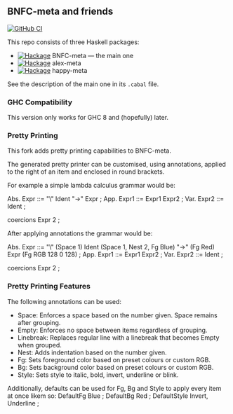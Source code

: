 ## BNFC-meta and friends

[![GitHub CI][github-shield]][github-ci]

This repo consists of three Haskell packages:

- [![Hackage][hackage-BNFC-meta-shield]][hackage-BNFC-meta] BNFC-meta — the main one
- [![Hackage][hackage-alex-meta-shield]][hackage-alex-meta] alex-meta
- [![Hackage][hackage-happy-meta-shield]][hackage-happy-meta] happy-meta

See the description of the main one in its `.cabal` file.

### GHC Compatibility

This version only works for GHC 8 and (hopefully) later.


[github-shield]: https://github.com/ulysses4ever/BNFC-meta/actions/workflows/ci.yml/badge.svg
[github-ci]: https://github.com/ulysses4ever/BNFC-meta/actions/workflows/ci.yml

[hackage-alex-meta]: http://hackage.haskell.org/package/alex-meta
[hackage-alex-meta-shield]: https://img.shields.io/hackage/v/alex-meta.svg
[hackage-happy-meta]: http://hackage.haskell.org/package/happy-meta
[hackage-happy-meta-shield]: https://img.shields.io/hackage/v/happy-meta.svg
[hackage-BNFC-meta]: http://hackage.haskell.org/package/BNFC-meta
[hackage-BNFC-meta-shield]: https://img.shields.io/hackage/v/BNFC-meta.svg

### Pretty Printing

This fork adds pretty printing capabilities to BNFC-meta.

The generated pretty printer can be customised, using annotations, applied to the right of an item and enclosed in round brackets.

For example a simple lambda calculus grammar would be:

Abs. Expr ::= "\\" Ident "->" Expr ;
App. Expr1 ::= Expr1 Expr2 ;
Var. Expr2 ::= Ident ;

coercions Expr 2 ;

After applying annotations the grammar would be:

Abs. Expr ::= "\\" (Space 1) Ident (Space 1, Nest 2, Fg Blue) "->" (Fg Red) Expr (Fg RGB 128 0 128) ;
App. Expr1 ::= Expr1 Expr2 ;
Var. Expr2 ::= Ident ;

coercions Expr 2 ;

### Pretty Printing Features

The following annotations can be used:

- Space: Enforces a space based on the number given. Space remains after grouping.
- Empty: Enforces no space between items regardless of grouping.
- Linebreak: Replaces regular line with a linebreak that becomes Empty when grouped.
- Nest: Adds indentation based on the number given.
- Fg: Sets foreground color based on preset colours or custom RGB.
- Bg: Sets background color based on preset colours or custom RGB.
- Style: Sets style to italic, bold, invert, underline or blink.

Additionally, defaults can be used for Fg, Bg and Style to apply every item at once likem so:
DefaultFg Blue ;
DefaultBg Red ;
DefaultStyle Invert, Underline ;



